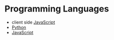 # Programming Languages

* client side [JavaScript](clientJS/clientJS.md)
* [Python](https://github.com/pktippa/python-docs)
* [JavaScript](js/JS_README.md)